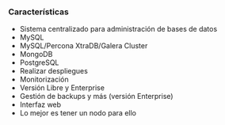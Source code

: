### Características

* Sistema centralizado para administración de bases de datos
 * MySQL
 * MySQL/Percona XtraDB/Galera Cluster
 * MongoDB
 * PostgreSQL
* Realizar despliegues
* Monitorización
* Versión Libre y Enterprise
 * Gestión de backups y más (versión Enterprise)
* Interfaz web
 * Lo mejor es tener un nodo para ello

